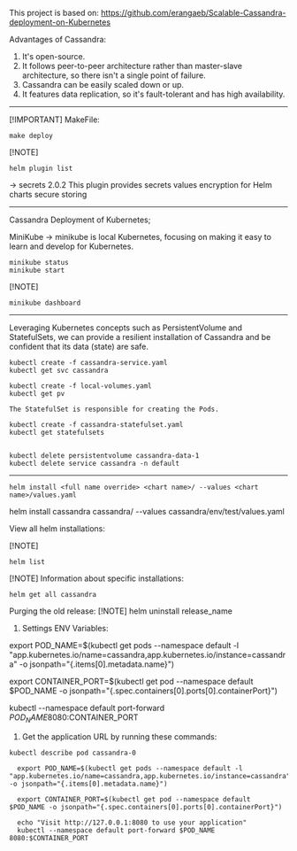 This project is based on: https://github.com/erangaeb/Scalable-Cassandra-deployment-on-Kubernetes

Advantages of Cassandra:

1. It's open-source.
2. It follows peer-to-peer architecture rather than master-slave architecture, so there isn't a single point of failure.
3. Cassandra can be easily scaled down or up.
4. It features data replication, so it's fault-tolerant and has high availability.

_____
[!IMPORTANT] 
MakeFile:
```
make deploy
```
[!NOTE] 
```
helm plugin list
```
-> secrets 2.0.2   This plugin provides secrets values encryption for Helm charts secure storing

____


Cassandra Deployment of Kubernetes;

MiniKube -> minikube is local Kubernetes, focusing on making it easy to learn and develop for Kubernetes.
```
minikube status
minikube start
```
[!NOTE] 
```
minikube dashboard
```
____

Leveraging Kubernetes concepts such as PersistentVolume and StatefulSets, we can provide a resilient installation of Cassandra and be confident that its data (state) are safe.

```
kubectl create -f cassandra-service.yaml
kubectl get svc cassandra

kubectl create -f local-volumes.yaml
kubectl get pv

The StatefulSet is responsible for creating the Pods.

kubectl create -f cassandra-statefulset.yaml
kubectl get statefulsets


kubectl delete persistentvolume cassandra-data-1
kubectl delete service cassandra -n default
```
____
```
helm install <full name override> <chart name>/ --values <chart name>/values.yaml
```

helm install cassandra cassandra/ --values cassandra/env/test/values.yaml

View all helm installations:

[!NOTE]
```
helm list
```

[!NOTE]
Information about specific installations:
```
helm get all cassandra
```

Purging the old release:
[!NOTE]
helm uninstall release_name


1. Settings ENV Variables:

export POD_NAME=$(kubectl get pods --namespace default -l "app.kubernetes.io/name=cassandra,app.kubernetes.io/instance=cassandra" -o jsonpath="{.items[0].metadata.name}")


export CONTAINER_PORT=$(kubectl get pod --namespace default $POD_NAME -o jsonpath="{.spec.containers[0].ports[0].containerPort}")

kubectl --namespace default port-forward $POD_NAME 8080:$CONTAINER_PORT




1. Get the application URL by running these commands:

```
kubectl describe pod cassandra-0
```

```
  export POD_NAME=$(kubectl get pods --namespace default -l "app.kubernetes.io/name=cassandra,app.kubernetes.io/instance=cassandra" -o jsonpath="{.items[0].metadata.name}")

  export CONTAINER_PORT=$(kubectl get pod --namespace default $POD_NAME -o jsonpath="{.spec.containers[0].ports[0].containerPort}")

  echo "Visit http://127.0.0.1:8080 to use your application"
  kubectl --namespace default port-forward $POD_NAME 8080:$CONTAINER_PORT
```